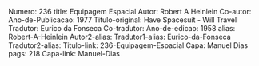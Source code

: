 Numero: 236
title: Equipagem Espacial
Autor: Robert A Heinlein
Co-autor: 
Ano-de-Publicacao: 1977
Titulo-original: Have Spacesuit - Will Travel
Tradutor: Eurico da Fonseca
Co-tradutor: 
Ano-de-edicao: 1958
alias: Robert-A-Heinlein
Autor2-alias: 
Tradutor1-alias: Eurico-da-Fonseca
Tradutor2-alias: 
Titulo-link: 236-Equipagem-Espacial
Capa: Manuel Dias
pags: 218
Capa-link: Manuel-Dias
